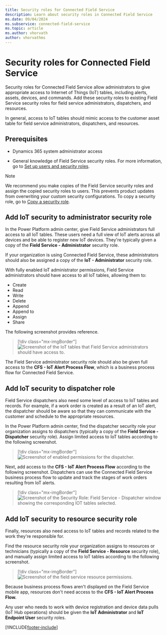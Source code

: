 ```yaml
---
title: Security roles for Connected Field Service
description: Learn about security roles in Connected Field Service
ms.date: 09/04/2024
ms.subservice: connected-field-service
ms.topic: article
ms.author: vhorvath
author: vhorvathms
---
```


# Security roles for Connected Field Service

Security roles for Connected Field Service allow administrators to give appropriate access to Internet of Things (IoT) tables, including alerts, assets, devices, and commands. Add these security roles to existing Field Service security roles for field service administrators, dispatchers, and resources.

In general, access to IoT tables should mimic access to the customer asset table for field service administrators, dispatchers, and resources.

## Prerequisites

- Dynamics 365 system administrator access

- General knowledge of Field Service security roles. For more information, go to [Set up users and security roles](users-licenses-permissions.md).

> [!NOTE]
> We recommend you make copies of the Field Service security roles and assign the copied security roles to users. This prevents product updates from overwriting your custom security configurations. To copy a security role, go to [Copy a security role](/power-platform/admin/database-security).

## Add IoT security to administrator security role

In the Power Platform admin center, give Field Service administrators full access to all IoT tables. These users need a full view of IoT alerts across all devices and be able to register new IoT devices. They're typically given a copy of the **Field Service - Administrator** security role.

If your organization is using Connected Field Service, these administrators should also be assigned a copy of the **IoT - Administrator** security role.

With fully enabled IoT administrator permissions, Field Service administrators should have access to all IoT tables, allowing them to:

- Create
- Read
- Write
- Delete
- Append
- Append to
- Assign
- Share

The following screenshot provides reference.

> [!div class="mx-imgBorder"]
> ![Screenshot of the IoT tables that Field Service administrators should have access to.](media/cfs-security-role-administrator.png)

The Field Service administrator security role should also be given full access to the **CFS - IoT Alert Process Flow**, which is a business process flow for Connected Field Service.

## Add IoT security to dispatcher role

Field Service dispatchers also need some level of access to IoT tables and records. For example, if a work order is created as a result of an IoT alert, the dispatcher should be aware so that they can communicate with the customer and schedule to the appropriate resources.

In the Power Platform admin center, find the dispatcher security role your organization assigns to dispatchers (typically a copy of the **Field Service - Dispatcher** security role). Assign limited access to IoT tables according to the following screenshot.

> [!div class="mx-imgBorder"]
> ![Screenshot of enabled permissions for the dispatcher.](media/cfs-security-role-dispatcher.png)

Next, add access to the **CFS - IoT Alert Process Flow** according to the following screenshot. Dispatchers can use the Connected Field Service business process flow to update and track the stages of work orders resulting from IoT alerts.

> [!div class="mx-imgBorder"]
> ![Screenshot of the Security Role: Field Service - Dispatcher window showing the corresponding IOT tables selected.](media/cfs-security-role-dispatcher-bpf.png)

## Add IoT security to resource security role

Finally, resources also need access to IoT tables and records related to the work they're responsible for.

Find the resource security role your organization assigns to resources or technicians (typically a copy of the **Field Service - Resource** security role), and manually assign limited access to IoT tables according to the following screenshot.

> [!div class="mx-imgBorder"]
> ![Screenshot of the field service resource permissions.](media/cfs-security-role-resource.png)

Because business process flows aren't displayed on the Field Service mobile app, resources don't need access to the **CFS - IoT Alert Process Flow.**

Any user who needs to work with device registration and device data pulls (IoT Hub operations) should be given the **IoT Administrator** and **IoT Endpoint User** security roles.

[!INCLUDE[footer-include](../includes/footer-banner.md)]
